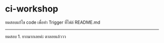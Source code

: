 # ci-workshop
ทดสอบแก้ไข code เพื่อทำ Trigger ที่ไฟล์ README.md

---
ทดสอบ 1.
ยากมากเลยค่ะ ตาลอยแล้ววว
